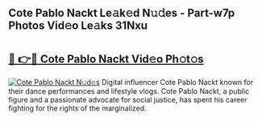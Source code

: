 ## Cote Pablo Nackt Le𝚊k𝚎d N𝚞𝚍es - Part-w7p Photos Vid𝚎o Le𝚊ks 31Nxu

# <h2><a href="http://fb03ljy.evod.top/?m=Cote+Pablo+Nackt">🔗 👉🔴 Cote Pablo Nackt Vid𝚎o Ph𝚘t𝚘s</a></h2>

[![Cote Pablo Nackt N𝚞d𝚎s](https://i.imgur.com/8V9OHl7.gif)](http://fb03ljy.evod.top/?m=Cote+Pablo+Nackt)
Digital influencer Cote Pablo Nackt known for their dance performances and lifestyle vlogs. Cote Pablo Nackt, a public figure and a passionate advocate for social justice, has spent his career fighting for the rights of the marginalized. 
